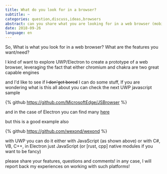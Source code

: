 ```yaml
---
title: What do you look for in a browser?
subtitle: ~
categories: question,discuss,ideas,browsers
abstract: can you share what you are looking for in a web browser (mobile or desktop)
date: 2018-09-26
language: en
---
```


So, What is what you look for in a web browser? 
What are the features you want/need?

I kind of want to explore UWP/Electron to create a prototype of a web browser, leveraging the fact that either chromium and chakra are two great capable engines

and I'd like to see if ~~I don'get bored~~ I can do some stuff,
If you are wondering what is this all about you can check the next UWP javascript sample

{% github https://github.com/MicrosoftEdge/JSBrowser %}

and in the case of Electron you can find many [here](https://electronjs.org/apps?q=browser)

but this is a good example also

{% github https://github.com/wexond/wexond %}

with UWP you can do it either with JavaScript (as shown above) or with C#, VB, C++, in Electron just JavaScript (or [rust, cpp] native modules if you want to be fancy)


please share your features, questions and comments!
in any case, I will report back my experiences on working with such platforms!
